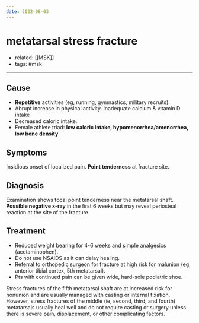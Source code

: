```yaml
---
date: 2022-08-03
---
```


# metatarsal stress fracture

- related: [[MSK]]
- tags: #msk
---

## Cause

- **Repetitive** activities (eg, running, gymnastics, military recruits).
- Abrupt increase in physical activity. Inadequate calcium & vitamin D intake
- Decreased caloric intake.
- Female athlete triad: **low caloric intake, hypomenorrhea/amenorrhea, low bone density**

## Symptoms

Insidious onset of localized pain.  **Point tenderness** at fracture site.

## Diagnosis

Examination shows focal point tenderness near the metatarsal shaft.
**Possible negative x-ray** in the first 6 weeks but may reveal periosteal reaction at the site of the fracture.

## Treatment

- Reduced weight bearing for 4-6 weeks and simple analgesics (acetaminophen).
- Do not use NSAIDS as it can delay healing.
- Referral to orthopedic surgeon for fracture at high risk for malunion (eg, anterior tibial cortex, 5th metatarsal).
- Pts with continued pain can be given wide, hard-sole podiatric shoe.

Stress fractures of the fifth metatarsal shaft are at increased risk for nonunion and are usually managed with casting or internal fixation.  However, stress fractures of the middle (ie, second, third, and fourth) metatarsals usually heal well and do not require casting or surgery unless there is severe pain, displacement, or other complicating factors.
